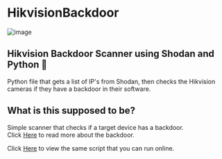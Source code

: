 # HikvisionBackdoor
![image](https://user-images.githubusercontent.com/76655540/202398344-6d5b0a72-6d7b-4c73-9d71-79cecc24bf91.png)</br>
## Hikvision Backdoor Scanner using Shodan and Python 🤝
Python file that gets a list of IP's from Shodan, then checks the Hikvision cameras if they have a backdoor in their software.</br>

## What is this supposed to be?
Simple scanner that checks if a target device has a backdoor.</br>
Click [Here](https://ipvm.com/reports/hik-exploit) to read more about the backdoor.</br>


Click [Here](https://replit.com/@mr-exo/hikvision#main.py) to view the same script that you can run online.</br>
